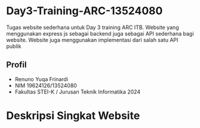 # Day3-Training-ARC-13524080

Tugas website sederhana untuk Day 3 training ARC ITB. Website yang menggunakan express js sebagai backend juga sebagai API sederhana bagi website. Website juga menggunakan implementasi dari salah satu API publik

## Profil

- Renuno Yuqa Frinardi
- NIM 19624126/13524080
- Fakultas STEI-K / Jurusan Teknik Informatika 2024

# Deskripsi Singkat Website
